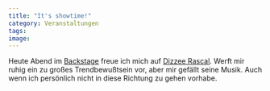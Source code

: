 ```yaml
---
title: "It's showtime!"
category: Veranstaltungen
tags: 
image: 
---
```


Heute Abend im [Backstage](http://www.backstage089.de/) freue ich mich auf [Dizzee Rascal](http://www.dizzeerascal.com/). Werft mir ruhig ein zu großes Trendbewußtsein vor, aber mir gefällt seine Musik. Auch wenn ich persönlich nicht in diese Richtung zu gehen vorhabe.

